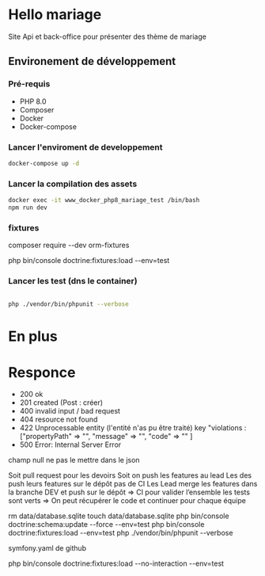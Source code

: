 # Hello mariage

Site Api et back-office pour présenter des thème de mariage

## Environement de développement

### Pré-requis

* PHP 8.0
* Composer
* Docker
* Docker-compose

### Lancer l'enviroment de developpement
```bash
docker-compose up -d
```

### Lancer la compilation des assets

```bash
docker exec -it www_docker_php8_mariage_test /bin/bash
npm run dev
```

### fixtures
composer require --dev orm-fixtures

php bin/console doctrine:fixtures:load --env=test

### Lancer les test (dns le container)
```bash

php ./vendor/bin/phpunit --verbose
```

# En plus 
# Responce

* 200 ok
* 201 created (Post : créer)
* 400 invalid input / bad request
* 404 resource not found
* 422 Unprocessable entity (l'entité n'as pu être traité) key "violations : ["propertyPath" => "", "message" => "", "code" => "" ]
* 500 Error: Internal Server Error

champ null ne pas le mettre dans le json

Soit pull request pour les devoirs
Soit on push les features au lead
Les des push leurs features sur le dépôt pas de CI
Les Lead merge les features dans la branche DEV et push sur le dépôt => CI pour valider l’ensemble les tests sont verts => On peut récupérer le code et continuer pour chaque équipe


rm data/database.sqlite
touch data/database.sqlite
php bin/console doctrine:schema:update --force --env=test
php bin/console doctrine:fixtures:load --env=test
php ./vendor/bin/phpunit --verbose


symfony.yaml de github

php bin/console doctrine:fixtures:load --no-interaction --env=test
